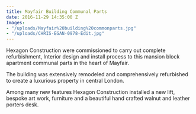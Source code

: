 ```yaml
---
title: Mayfair Building Communal Parts
date: 2016-11-29 14:35:00 Z
Images:
- "/uploads/Mayfair%20building%20commonparts.jpg"
- "/uploads/CHRIS-EGAN-0978-Edit.jpg"
---
```


Hexagon Construction were commissioned to carry out complete refurbishment, Interior design and install process to this mansion block apartment communal parts in the heart of Mayfair. 

The building was extensively remodeled and comprehensively refurbished to create a luxurious property in central London.

Among many new features Hexagon Construction installed a new lift, bespoke art work, furniture and a beautiful hand crafted walnut and leather porters desk.
